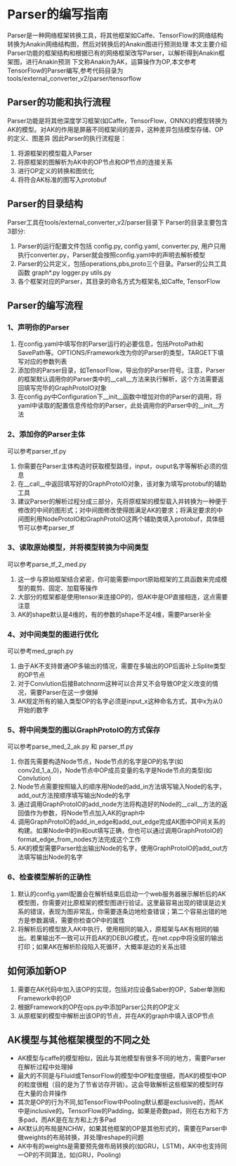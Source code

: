 # Parser的编写指南

Parser是一种网络框架转换工具，将其他框架如Caffe、TensorFlow的网络结构转换为Anakin网络结构图，然后对转换后的Anakin图进行预测处理
本文主要介绍Parser功能的框架结构和根据已有的网络框架改写Parser，以解析得到Anakin框架图，进行Anakin预测
下文称Anakin为AK，运算操作为OP,本文参考TensorFlow的Parser编写,参考代码目录为tools/external_converter_v2/parser/tensorflow

## Parser的功能和执行流程

Parser功能是将其他深度学习框架(如Caffe，TensorFlow，ONNX)的模型转换为AK的模型。对AK的作用是屏蔽不同框架间的差异，这种差异包括模型存储、OP的定义、图差异
因此Parser的执行流程是：
 1. 将源框架的模型载入Parser
 2. 将原框架的图解析为AK中的OP节点和OP节点的连接关系
 3. 进行OP定义的转换和图优化
 4. 将符合AK标准的图写入protobuf
 
## Parser的目录结构

Parser工具在tools/external_converter_v2/parser目录下
Parser的目录主要包含3部分:
 1. Parser的运行配置文件包括 config.py, config.yaml, converter.py, 用户只用执行converter.py，Parser就会按照config.yaml中的声明去解析模型
 2. Parser的公共定义，包括operations,pbs,proto三个目录。Parser的公共工具函数 graph*.py logger.py utils.py
 3. 各个框架对应的Parser，其目录的命名方式为框架名,如Caffe, TensorFlow
 
## Parser的编写流程

### 1、声明你的Parser

 1. 在config.yaml中填写你的Parser运行的必要信息，包括ProtoPath和SavePath等。OPTIONS/Framework改为你的Parser的类型，TARGET下填写对应的参数列表
 2. 添加你的Parser目录，如TensorFlow，导出你的Parser符号。注意，Parser的框架默认调用你的Parser类中的__call__方法来执行解析，这个方法需要返回填写完毕的GraphProtoIO对象
 3. 在config.py中Configuration下__init__函数中增加对你的Parser的调用，将yaml中读取的配置信息传给你的Parser，此处调用你的Parser中的__init__方法
 
### 2、添加你的Parser主体

可以参考parser_tf.py
 1. 你需要在Parser主体构造时获取模型路径，input，ouput名字等解析必须的信息
 2. 在__call__中返回填写好的GraphProtoIO对象，该对象为填写protobuf的辅助工具
 3. 建议Parser的解析过程分成三部分，先将原框架的模型载入并转换为一种便于修改的中间的图形式；对中间图修改使得图满足AK的要求；将满足要求的中间图利用NodeProtoIO和GraphProtoIO这两个辅助类填入protobuf，具体细节可以参考parser_tf
 
### 3、读取原始模型，并将模型转换为中间类型

可以参考parse_tf_2_med.py
 1. 这一步与原始框架结合紧密，你可能需要import原始框架的工具函数来完成模型的裁剪、固定、加载等操作
 2. 大部分的框架都是使用tensor来连接OP的，但AK中是OP直接相连，这点需要注意
 3. AK的shape默认是4维的，有的参数的shape不足4维，需要Parser补全
 
### 4、对中间类型的图进行优化

可以参考med_graph.py
 1. 由于AK不支持普通OP多输出的情况，需要在多输出的OP后面补上Splite类型的OP节点
 2. 对于Convlution后接Batchnorm这种可以合并又不会导致OP定义改变的情况，需要Parser在这一步做掉
 3. AK规定所有的输入类型OP的名字必须是input_x这种命名方式，其中x为从0开始的数字

### 5、将中间类型的图以GraphProtoIO的方式保存

可以参考parse_med_2_ak.py 和 parser_tf.py
 1. 你首先需要构造Node节点，Node节点的名字是OP的名字(如conv2d_1_a_0)，Node节点中OP成员变量的名字是Node节点的类型(如Convlution)
 2. Node节点需要按照输入的顺序用Node的add_in方法填写输入Node的名字，add_out方法按顺序填写输出Node的名字
 3. 通过调用GraphProtoIO的add_node方法将构造好的Node的__call__方法的返回值作为参数，将Node节点加入AK的graph中
 4. 调用GraphProtoIO的add_in_edge和add_out_edge完成AK图中OP间关系的构建。如果Node中的in和out填写正确，你也可以通过调用GraphProtoIO的format_edge_from_nodes方法完成这个工作
 5. AK的模型需要Parser给出输出Node的名字，使用GraphProtoIO的add_out方法填写输出Node的名字
 
### 6、检查模型解析的正确性

 1. 默认的config.yaml配置会在解析结束后启动一个web服务器展示解析后的AK模型图，你需要对比原框架的模型图进行验证。这里最容易出现的错误是边关系的错误，表现为图非常乱，你需要逐条边地检查错误；第二个容易出错的地方是参数漏填，需要你检查OP中的属性
 2. 将解析后的模型放入AK中执行，使用相同的输入，原框架与AK有相同的输出。若果输出不一致可以开启AK的DEBUG模式，在net.cpp中将没层的输出打印；如果AK在解析阶段陷入死循环，大概率是边的关系出错
 
## 如何添加新OP

 1. 需要在AK代码中加入该OP的实现，包括对应设备Saber的OP，Saber单测和Framework中的OP
 2. 根据Framework的OP在ops.py中添加Parser公共的OP定义
 3. 从原框架的模型中解析出该OP的节点，并在AK的graph中填入该OP节点
 
## AK模型与其他框架模型的不同之处

 + AK模型与caffe的模型相似，因此与其他模型有很多不同的地方，需要Parser在解析过程中处理掉
 + 最大的不同是与Fluid或TensorFlow的模型中OP粒度很细，而AK的模型中OP的粒度很粗（目的是为了节省访存开销）。这会导致解析这些框架的模型时存在大量的合并操作
 + 其次是OP的行为不同,如TensorFlow中Pooling默认都是exclusive的，而AK中是inclusive的。TensorFlow的Padding，如果是奇数pad，则在右方和下方多pad，而AK是在左方和上方多Pad
 + AK默认的布局是NCHW，如果其他框架的OP是其他形式的，需要在Parser中做weights的布局转换，并处理reshape的问题
 + AK中有的weights是需要预先做布局转换的(如GRU，LSTM)，AK中也支持同一OP的不同算法，如(GRU，Pooling)


